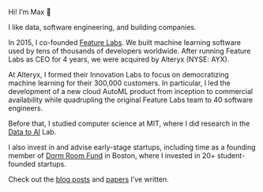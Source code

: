 #
# 
# 

Hi! I’m Max 👋

I like data, software engineering, and building companies.

In 2015, I co-founded [Feature Labs][1]. We built machine learning software used by tens of thousands of developers worldwide. After running Feature Labs as CEO for 4 years, we were acquired by Alteryx (NYSE: AYX).

At Alteryx, I formed their Innovation Labs to focus on democratizing machine learning for their 300,000 customers. In particular, I led the development of a new cloud AutoML product from inception to commercial availability while quadrupling the original Feature Labs team to 40 software engineers.

Before that, I studied computer science at MIT, where I did research in the [Data to AI][2] Lab.

I also invest in and advise early-stage startups, including time as a founding member of [Dorm Room Fund][5] in Boston, where I invested in 20+ student-founded startups.

Check out the [blog posts][3] and [papers][4] I’ve written.

[1]: https://www.crunchbase.com/organization/feature-labs
[2]: https://dai.lids.mit.edu/
[3]: /posts
[4]: /papers
[5]: https://www.dormroomfund.com/